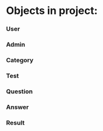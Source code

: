 # Objects in project: 
### User
### Admin 
### Category 
### Test
### Question
### Answer 
### Result 
